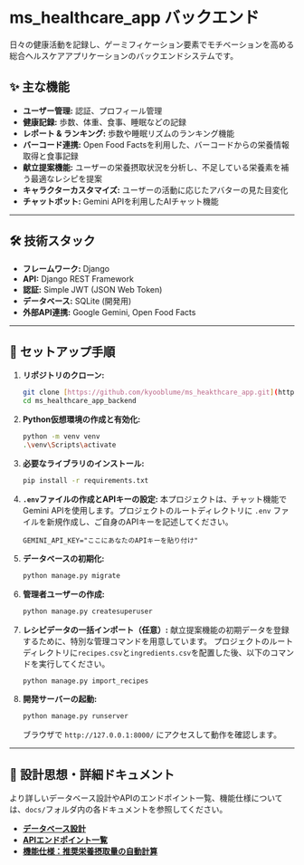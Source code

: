 # ms_healthcare_app バックエンド

日々の健康活動を記録し、ゲーミフィケーション要素でモチベーションを高める総合ヘルスケアアプリケーションのバックエンドシステムです。

## ✨ 主な機能

* **ユーザー管理:** 認証、プロフィール管理
* **健康記録:** 歩数、体重、食事、睡眠などの記録
* **レポート & ランキング:** 歩数や睡眠リズムのランキング機能
* **バーコード連携:** Open Food Factsを利用した、バーコードからの栄養情報取得と食事記録
* **献立提案機能:** ユーザーの栄養摂取状況を分析し、不足している栄養素を補う最適なレシピを提案
* **キャラクターカスタマイズ:** ユーザーの活動に応じたアバターの見た目変化
* **チャットボット:** Gemini APIを利用したAIチャット機能

---

## 🛠️ 技術スタック

* **フレームワーク:** Django
* **API:** Django REST Framework
* **認証:** Simple JWT (JSON Web Token)
* **データベース:** SQLite (開発用)
* **外部API連携:** Google Gemini, Open Food Facts

---

## 🚀 セットアップ手順

1.  **リポジトリのクローン:**
    ```bash
    git clone [https://github.com/kyooblume/ms_heakthcare_app.git](https://github.com/kyooblume/ms_heakthcare_app.git)
    cd ms_healthcare_app_backend
    ```

2.  **Python仮想環境の作成と有効化:**
    ```bash
    python -m venv venv
    .\venv\Scripts\activate
    ```

3.  **必要なライブラリのインストール:**
    ```bash
    pip install -r requirements.txt
    ```

4.  **`.env`ファイルの作成とAPIキーの設定:**
    本プロジェクトは、チャット機能でGemini APIを使用します。プロジェクトのルートディレクトリに `.env` ファイルを新規作成し、ご自身のAPIキーを記述してください。
    ```
    GEMINI_API_KEY="ここにあなたのAPIキーを貼り付け"
    ```

5.  **データベースの初期化:**
    ```bash
    python manage.py migrate
    ```

6.  **管理者ユーザーの作成:**
    ```bash
    python manage.py createsuperuser
    ```

7.  **レシピデータの一括インポート（任意）:**
    献立提案機能の初期データを登録するために、特別な管理コマンドを用意しています。
    プロジェクトのルートディレクトリに`recipes.csv`と`ingredients.csv`を配置した後、以下のコマンドを実行してください。
    ```bash
    python manage.py import_recipes
    ```

8.  **開発サーバーの起動:**
    ```bash
    python manage.py runserver
    ```
    ブラウザで `http://127.0.0.1:8000/` にアクセスして動作を確認します。

---

## 📝 設計思想・詳細ドキュメント

より詳しいデータベース設計やAPIのエンドポイント一覧、機能仕様については、`docs/`フォルダ内の各ドキュメントを参照してください。

* [**データベース設計**](./docs/DATABASE_DESIGN.md)
* [**APIエンドポイント一覧**](./docs/API_ENDPOINTS.md)
* [**機能仕様：推奨栄養摂取量の自動計算**](./docs/FEATURE_NUTRITION_CALCULATION.md)
